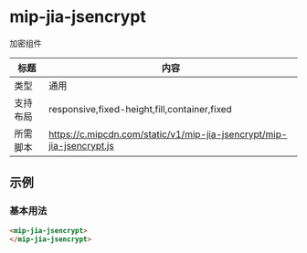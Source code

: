 # mip-jia-jsencrypt

加密组件

标题|内容
----|----
类型|通用
支持布局|responsive,fixed-height,fill,container,fixed
所需脚本|https://c.mipcdn.com/static/v1/mip-jia-jsencrypt/mip-jia-jsencrypt.js

## 示例

### 基本用法
```html
<mip-jia-jsencrypt>
</mip-jia-jsencrypt>
```

